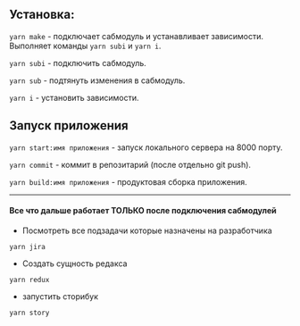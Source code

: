 ## Установка:

`yarn make` - подключает сабмодуль и устанавливает зависимости. Выполняет команды `yarn subi` и `yarn i`.

`yarn subi` - подключить сабмодуль.

`yarn sub` - подтянуть изменения в сабмодуль.

`yarn i` - установить зависимости.

## Запуск приложения

`yarn start:имя приложения` - запуск локального сервера на 8000 порту.

`yarn commit` - коммит в репозитарий (после отдельно git push).

`yarn build:имя приложения` - продуктовая сборка приложения.

---

#### Все что дальше работает ТОЛЬКО после подключения сабмодулей

- Посмотреть все подзадачи которые назначены на разработчика

`yarn jira`

- Создать сущность редакса

`yarn redux`

- запустить сторибук

`yarn story`
